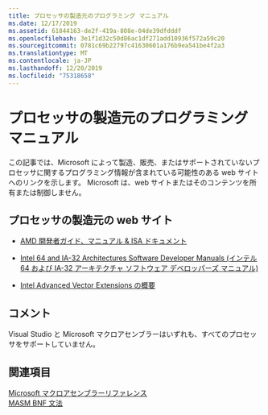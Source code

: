 ```yaml
---
title: プロセッサの製造元のプログラミング マニュアル
ms.date: 12/17/2019
ms.assetid: 61844163-de2f-419a-808e-04de39dfdddf
ms.openlocfilehash: 3e1f1d32c50d86ac1df271add10936f572a59c20
ms.sourcegitcommit: 0781c69b22797c41630601a176b9ea541be4f2a3
ms.translationtype: MT
ms.contentlocale: ja-JP
ms.lasthandoff: 12/20/2019
ms.locfileid: "75318658"
---
```

# <a name="processor-manufacturer-programming-manuals"></a>プロセッサの製造元のプログラミング マニュアル

この記事では、Microsoft によって製造、販売、またはサポートされていないプロセッサに関するプログラミング情報が含まれている可能性のある web サイトへのリンクを示します。 Microsoft は、web サイトまたはそのコンテンツを所有または制御しません。

## <a name="processor-manufacturer-websites"></a>プロセッサの製造元の web サイト

- [AMD 開発者ガイド、マニュアル & ISA ドキュメント](https://developer.amd.com/resources/developer-guides-manuals/)

- [Intel 64 and IA-32 Architectures Software Developer Manuals (インテル 64 および IA-32 アーキテクチャ ソフトウェア デベロッパーズ マニュアル)](https://software.intel.com/articles/intel-sdm)

- [Intel Advanced Vector Extensions の概要](https://software.intel.com/articles/introduction-to-intel-advanced-vector-extensions)

## <a name="remarks"></a>コメント

Visual Studio と Microsoft マクロアセンブラーはいずれも、すべてのプロセッサをサポートしていません。

## <a name="see-also"></a>関連項目

[Microsoft マクロアセンブラーリファレンス](microsoft-macro-assembler-reference.md)\
[MASM BNF 文法](masm-bnf-grammar.md)
